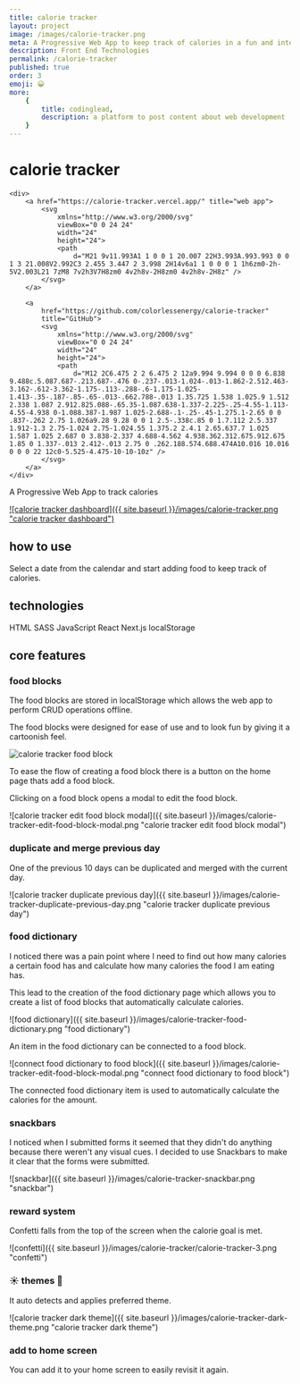```yaml
---
title: calorie tracker
layout: project
image: /images/calorie-tracker.png
meta: A Progressive Web App to keep track of calories in a fun and interactive way
description: Front End Technologies
permalink: /calorie-tracker
published: true
order: 3
emoji: 😀️
more:
    {
        title: codinglead,
        description: a platform to post content about web development
    }
---
```


<div class="project__header">
    <h1>calorie tracker</h1>

    <div>
        <a href="https://calorie-tracker.vercel.app/" title="web app">
            <svg
                xmlns="http://www.w3.org/2000/svg"
                viewBox="0 0 24 24"
                width="24"
                height="24">
                <path
                    d="M21 9v11.993A1 1 0 0 1 20.007 22H3.993A.993.993 0 0 1 3 21.008V2.992C3 2.455 3.447 2 3.998 2H14v6a1 1 0 0 0 1 1h6zm0-2h-5V2.003L21 7zM8 7v2h3V7H8zm0 4v2h8v-2H8zm0 4v2h8v-2H8z" />
            </svg>
        </a>

        <a
            href="https://github.com/colorlessenergy/calorie-tracker"
            title="GitHub">
            <svg
                xmlns="http://www.w3.org/2000/svg"
                viewBox="0 0 24 24"
                width="24"
                height="24">
                <path
                    d="M12 2C6.475 2 2 6.475 2 12a9.994 9.994 0 0 0 6.838 9.488c.5.087.687-.213.687-.476 0-.237-.013-1.024-.013-1.862-2.512.463-3.162-.612-3.362-1.175-.113-.288-.6-1.175-1.025-1.413-.35-.187-.85-.65-.013-.662.788-.013 1.35.725 1.538 1.025.9 1.512 2.338 1.087 2.912.825.088-.65.35-1.087.638-1.337-2.225-.25-4.55-1.113-4.55-4.938 0-1.088.387-1.987 1.025-2.688-.1-.25-.45-1.275.1-2.65 0 0 .837-.262 2.75 1.026a9.28 9.28 0 0 1 2.5-.338c.85 0 1.7.112 2.5.337 1.912-1.3 2.75-1.024 2.75-1.024.55 1.375.2 2.4.1 2.65.637.7 1.025 1.587 1.025 2.687 0 3.838-2.337 4.688-4.562 4.938.362.312.675.912.675 1.85 0 1.337-.013 2.412-.013 2.75 0 .262.188.574.688.474A10.016 10.016 0 0 0 22 12c0-5.525-4.475-10-10-10z" />
            </svg>
        </a>
    </div>

</div>

<p class="project__about">A Progressive Web App to track calories</p>

<a href="https://calorie-tracker.vercel.app/">
    ![calorie tracker dashboard]({{ site.baseurl }}/images/calorie-tracker.png "calorie tracker dashboard")
</a>

## how to use

Select a date from the calendar and start adding food to keep track of calories.

## technologies

<div class="project__skills">
    <span class="project__skill">
        HTML
    </span>
    <span class="project__skill">
        SASS
    </span>
    <span class="project__skill">
        JavaScript
    </span>
    <span class="project__skill">
        React 
    </span>
    <span class="project__skill">
        Next.js
    </span>
    <span class="project__skill">
        localStorage
    </span>
</div>

## core features

### food blocks

The food blocks are stored in localStorage which allows the web app to perform CRUD operations offline.

The food blocks were designed for ease of use and to look fun by giving it a cartoonish feel.

<div class="case-study__img-container">
    <img src="{{ site.baseurl }}/images/calorie-tracker-food-block.png" alt="calorie tracker food block" title="calorie tracker food block">
</div>

To ease the flow of creating a food block there is a button on the home page thats add a food block.

Clicking on a food block opens a modal to edit the food block.

![calorie tracker edit food block modal]({{ site.baseurl }}/images/calorie-tracker-edit-food-block-modal.png "calorie tracker edit food block modal")

### duplicate and merge previous day

One of the previous 10 days can be duplicated and merged with the current day.

![calorie tracker duplicate previous day]({{ site.baseurl }}/images/calorie-tracker-duplicate-previous-day.png "calorie tracker duplicate previous day")

### food dictionary

I noticed there was a pain point where I need to find out how many calories a certain food has and calculate how many calories the food I am eating has.

This lead to the creation of the food dictionary page which allows you to create a list of food blocks that automatically calculate calories.

![food dictionary]({{ site.baseurl }}/images/calorie-tracker-food-dictionary.png "food dictionary")

An item in the food dictionary can be connected to a food block.

![connect food dictionary to food block]({{ site.baseurl }}/images/calorie-tracker-edit-food-block-modal.png "connect food dictionary to food block")

The connected food dictionary item is used to automatically calculate the calories for the amount.

### snackbars

I noticed when I submitted forms it seemed that they didn't do anything because there weren't any visual cues. I decided to use Snackbars to make it clear that the forms were submitted.

![snackbar]({{ site.baseurl }}/images/calorie-tracker-snackbar.png "snackbar")

### reward system

Confetti falls from the top of the screen when the calorie goal is met.

![confetti]({{ site.baseurl }}/images/calorie-tracker/calorie-tracker-3.png "confetti")

### ☀️ themes 🌙

It auto detects and applies preferred theme.

![calorie tracker dark theme]({{ site.baseurl }}/images/calorie-tracker-dark-theme.png "calorie tracker dark theme")

### add to home screen

You can add it to your home screen to easily revisit it again.
